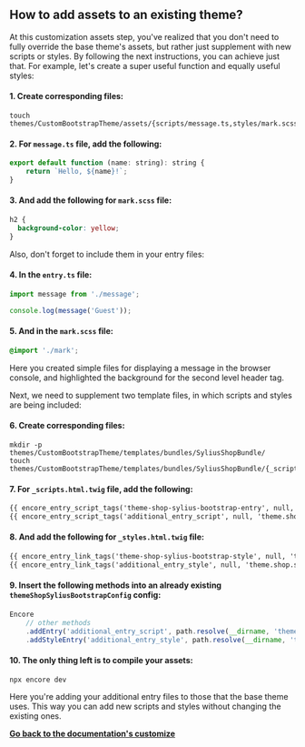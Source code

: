 ## How to add assets to an existing theme?

At this customization assets step, you've realized that you don't need to fully override the base theme's assets,
but rather just supplement with new scripts or styles. By following the next instructions, you can achieve just that.
For example, let's create a super useful function and equally useful styles:

#### 1. Create corresponding files:

```shell
touch themes/CustomBootstrapTheme/assets/{scripts/message.ts,styles/mark.scss}
```

#### 2. For `message.ts` file, add the following:

```javascript
export default function (name: string): string {
    return `Hello, ${name}!`;
}
```

#### 3. And add the following for `mark.scss` file:

```scss
h2 {
  background-color: yellow;
}
```

Also, don't forget to include them in your entry files:

#### 4. In the `entry.ts` file:

```typescript
import message from './message';

console.log(message('Guest'));
```

#### 5. And in the `mark.scss` file:

```scss
@import './mark';
```

Here you created simple files for displaying a message in the browser console, and highlighted the background for the second level header tag.

Next, we need to supplement two template files, in which scripts and styles are being included:

#### 6. Create corresponding files:

```shell
mkdir -p themes/CustomBootstrapTheme/templates/bundles/SyliusShopBundle/
touch themes/CustomBootstrapTheme/templates/bundles/SyliusShopBundle/{_scripts.html.twig,_styles.html.twig}
```

#### 7. For `_scripts.html.twig` file, add the following:

```html
{{ encore_entry_script_tags('theme-shop-sylius-bootstrap-entry', null, 'theme.shop.sylius_bootstrap') }}
{{ encore_entry_script_tags('additional_entry_script', null, 'theme.shop.sylius_bootstrap') }}
```

#### 8. And add the following for `_styles.html.twig` file:

```html
{{ encore_entry_link_tags('theme-shop-sylius-bootstrap-style', null, 'theme.shop.sylius_bootstrap') }}
{{ encore_entry_link_tags('additional_entry_style', null, 'theme.shop.sylius_bootstrap') }}
```

#### 9. Insert the following methods into an already existing `themeShopSyliusBootstrapConfig` config:

```javascript
Encore
    // other methods
    .addEntry('additional_entry_script', path.resolve(__dirname, 'themes/CustomBootstrapTheme/assets/scripts/entry.ts'))
    .addStyleEntry('additional_entry_style', path.resolve(__dirname, 'themes/CustomBootstrapTheme/assets/styles/entry.scss'))
```

#### 10. The only thing left is to compile your assets:

```shell
npx encore dev
```

Here you're adding your additional entry files to those that the base theme uses.
This way you can add new scripts and styles without changing the existing ones.

**[Go back to the documentation's customize](customize.md)**
